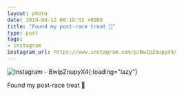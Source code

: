 ```yaml
---
layout: photo
date: 2019-04-12 00:18:51 +0000
title: "Found my post-race treat 🤮"
type: post
tags:
- instagram
instagram_url: https://www.instagram.com/p/BwIpZnupyX4/
---
```


![Instagram - BwIpZnupyX4](https://colinseymour.co.uk/img/BwIpZnupyX4.jpg){:loading="lazy"}

Found my post-race treat 🤮
